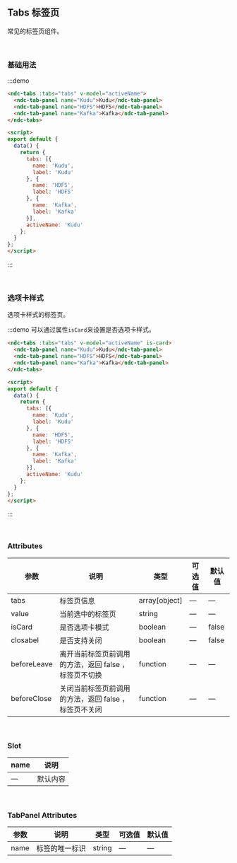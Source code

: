 ## Tabs 标签页

常见的标签页组件。

<br />

### 基础用法

:::demo
```html
<ndc-tabs :tabs="tabs" v-model="activeName">
  <ndc-tab-panel name="Kudu">Kudu</ndc-tab-panel>
  <ndc-tab-panel name="HDFS">HDFS</ndc-tab-panel>
  <ndc-tab-panel name="Kafka">Kafka</ndc-tab-panel>
</ndc-tabs>

<script>
export default {
  data() {
    return {
      tabs: [{
        name: 'Kudu',
        label: 'Kudu'
      }, {
        name: 'HDFS',
        label: 'HDFS'
      }, {
        name: 'Kafka',
        label: 'Kafka'
      }],
      activeName: 'Kudu'
    };
  }
};
</script>
```
:::

<br />

### 选项卡样式

选项卡样式的标签页。

:::demo 可以通过属性`isCard`来设置是否选项卡样式。
```html
<ndc-tabs :tabs="tabs" v-model="activeName" is-card>
  <ndc-tab-panel name="Kudu">Kudu</ndc-tab-panel>
  <ndc-tab-panel name="HDFS">HDFS</ndc-tab-panel>
  <ndc-tab-panel name="Kafka">Kafka</ndc-tab-panel>
</ndc-tabs>

<script>
export default {
  data() {
    return {
      tabs: [{
        name: 'Kudu',
        label: 'Kudu'
      }, {
        name: 'HDFS',
        label: 'HDFS'
      }, {
        name: 'Kafka',
        label: 'Kafka'
      }],
      activeName: 'Kudu'
    };
  }
};
</script>
```
:::

<br />

### Attributes
| 参数      | 说明    | 类型      | 可选值       | 默认值   |
|---------- |-------- |---------- |-------------  |-------- |
| tabs | 标签页信息 | array[object] | — | — |
| value | 当前选中的标签页 | string | — | — |
| isCard | 是否选项卡模式 | boolean | — | false |
| closabel | 是否支持关闭 | boolean | — | false |
| beforeLeave | 离开当前标签页前调用的方法，返回 false ，标签页不切换 | function | — | — |
| beforeClose | 关闭当前标签页前调用的方法，返回 false ，标签页不关闭 | function | — | — |

<br />

### Slot
| name    | 说明       |
| -------- | ------------ |
| — | 默认内容 |

<br />

### TabPanel Attributes
| 参数      | 说明    | 类型      | 可选值       | 默认值   |
|---------- |-------- |---------- |-------------  |-------- |
| name | 标签的唯一标识 | string | — | — |